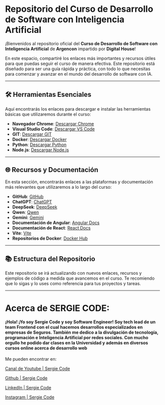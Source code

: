 # Repositorio del Curso de Desarrollo de Software con Inteligencia Artificial

¡Bienvenidos al repositorio oficial del **Curso de Desarrollo de Software con Inteligencia Artificial** de **Argencon** impartido por **Digital House**! 

En este espacio, compartiré los enlaces más importantes y recursos útiles para que puedas seguir el curso de manera efectiva. Este repositorio está diseñado para ser una guía rápida y práctica, con todo lo que necesitas para comenzar y avanzar en el mundo del desarrollo de software con IA.

---

## 🛠️ Herramientas Esenciales

Aquí encontrarás los enlaces para descargar e instalar las herramientas básicas que utilizaremos durante el curso:

- **Navegador Chrome**: [Descargar Chrome](https://www.google.com/chrome/)
- **Visual Studio Code**: [Descargar VS Code](https://code.visualstudio.com/)
- **GIT**: [Descargar GIT](https://git-scm.com/)
- **Docker**: [Descargar Docker](https://www.docker.com/)
- **Python**: [Descargar Python](https://www.python.org/)
- **Node.js**: [Descargar Node.js](https://nodejs.org/)

---

## 🌐 Recursos y Documentación

En esta sección, encontrarás enlaces a las plataformas y documentación más relevantes que utilizaremos a lo largo del curso:

- **GitHub**: [GitHub](https://github.com/)
- **ChatGPT**: [ChatGPT](https://chat.openai.com/)
- **DeepSeek**: [DeepSeek](https://www.deepseek.com/)
- **Qwen**: [Qwen](https://qwen.ai/)
- **Gemini**: [Gemini](https://www.gemini.com/)
- **Documentación de Angular**: [Angular Docs](https://angular.io/docs)
- **Documentación de React**: [React Docs](https://reactjs.org/docs/getting-started.html)
- **Vite**: [Vite](https://vitejs.dev/)
- **Repositorios de Docker**: [Docker Hub](https://hub.docker.com/)

---

## 📚 Estructura del Repositorio

Este repositorio se irá actualizando con nuevos enlaces, recursos y ejemplos de código a medida que avancemos en el curso. Te recomiendo que lo sigas y lo uses como referencia para tus proyectos y tareas.

---

# Acerca de SERGIE CODE:
#### ¡Hola! ¡Yo soy Sergie Code y soy Software Engineer! Soy tech lead de un team Frontend con el cual hacemos desarrollos especializados en empresas de Seguros. También me dedico a la divulgación de tecnología, programación e Inteligencia Artificial por redes sociales. Con mucho orgullo he podido dar clases en la Universidad y además en diversos cursos online acerca de desarrollo web

Me pueden encontrar en: 

[Canal de Youtube | Sergie Code](https://www.youtube.com/@SergieCode)

[Github | Sergie Code](https://github.com/sergiecode)

[LinkedIn | Sergie Code](https://www.linkedin.com/in/sergiecode/)

[Instagram | Sergie Code](https://www.instagram.com/sergiecode)
